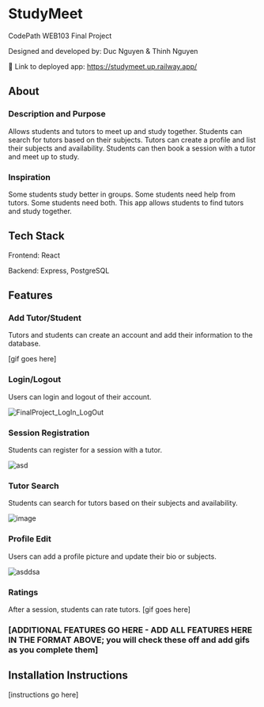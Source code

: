 # StudyMeet

CodePath WEB103 Final Project

Designed and developed by: Duc Nguyen & Thinh Nguyen

🔗 Link to deployed app: https://studymeet.up.railway.app/

## About

### Description and Purpose

Allows students and tutors to meet up and study together. Students can search for tutors based on their subjects. Tutors can create a profile and list their subjects and availability. Students can then book a session with a tutor and meet up to study.

### Inspiration

Some students study better in groups. Some students need help from tutors. Some students need both. This app allows students to find tutors and study together.

## Tech Stack

Frontend: React

Backend: Express, PostgreSQL

## Features

### Add Tutor/Student

Tutors and students can create an account and add their information to the database.

[gif goes here]

### Login/Logout

Users can login and logout of their account.

![FinalProject_LogIn_LogOut](https://github.com/FelixNgFender/web103_finalproject/assets/98554622/db0ff05a-4843-45c7-bb4e-1790af5d4d01)

### Session Registration

Students can register for a session with a tutor.

![asd](https://github.com/FelixNgFender/web103_finalproject/assets/98554622/735410a9-865f-4617-a4a8-ee8b54594bac)


### Tutor Search

Students can search for tutors based on their subjects and availability.

![image](https://github.com/FelixNgFender/web103_finalproject/assets/98554622/c4b2b7e6-244a-4c57-86c0-aec42e235456)

### Profile Edit

Users can add a profile picture and update their bio or subjects.

![asddsa](https://github.com/FelixNgFender/web103_finalproject/assets/98554622/27335468-c4c5-4b33-892a-fb0543859d29)

### Ratings

After a session, students can rate tutors.
[gif goes here]

### [ADDITIONAL FEATURES GO HERE - ADD ALL FEATURES HERE IN THE FORMAT ABOVE; you will check these off and add gifs as you complete them]

## Installation Instructions

[instructions go here]
